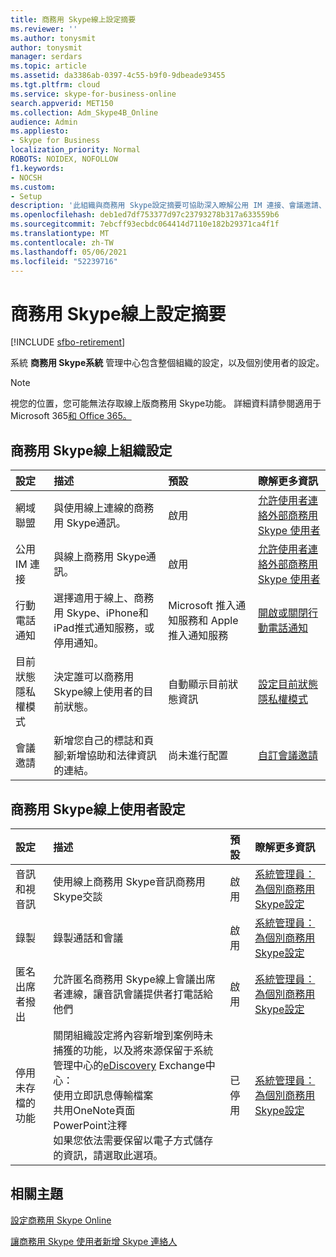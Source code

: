 ```yaml
---
title: 商務用 Skype線上設定摘要
ms.reviewer: ''
ms.author: tonysmit
author: tonysmit
manager: serdars
ms.topic: article
ms.assetid: da3386ab-0397-4c55-b9f0-9dbeade93455
ms.tgt.pltfrm: cloud
ms.service: skype-for-business-online
search.appverid: MET150
ms.collection: Adm_Skype4B_Online
audience: Admin
ms.appliesto:
- Skype for Business
localization_priority: Normal
ROBOTS: NOIDEX, NOFOLLOW
f1.keywords:
- NOCSH
ms.custom:
- Setup
description: '此組織與商務用 Skype設定摘要可協助深入瞭解公用 IM 連接、會議邀請、錄製通話和會議等。  '
ms.openlocfilehash: deb1ed7df753377d97c23793278b317a633559b6
ms.sourcegitcommit: 7ebcff93ecbdc064414d7110e182b29371ca4f1f
ms.translationtype: MT
ms.contentlocale: zh-TW
ms.lasthandoff: 05/06/2021
ms.locfileid: "52239716"
---
```

# <a name="skype-for-business-online-settings-summary"></a>商務用 Skype線上設定摘要

[!INCLUDE [sfbo-retirement](../../Hub/includes/sfbo-retirement.md)]

系統 **商務用 Skype系統** 管理中心包含整個組織的設定，以及個別使用者的設定。 
  
> [!NOTE]
>  視您的位置，您可能無法存取線上版商務用 Skype功能。 詳細資料請參閱適用于 Microsoft 365[和 Office 365。](/microsoft-365/commerce/) 
  
## <a name="skype-for-business-online-organization-settings"></a>商務用 Skype線上組織設定
<a name="__top"> </a>

|**設定**|**描述**|**預設**|**瞭解更多資訊**|
|:-----|:-----|:-----|:-----|
|網域聯盟  <br/> |與使用線上連線的商務用 Skype通訊。  <br/> |啟用  <br/> |[允許使用者連絡外部商務用 Skype 使用者](allow-users-to-contact-external-skype-for-business-users.md) <br/> |
|公用 IM 連接  <br/> |與線上商務用 Skype通訊。  <br/> |啟用  <br/> |[允許使用者連絡外部商務用 Skype 使用者](allow-users-to-contact-external-skype-for-business-users.md) <br/> |
|行動電話通知  <br/> |選擇適用于線上、商務用 Skype、iPhone和iPad推式通知服務，或停用通知。  <br/> |Microsoft 推入通知服務和 Apple 推入通知服務  <br/> |[開啟或關閉行動電話通知](turn-on-or-off-mobile-phone-notifications.md) <br/> |
|目前狀態隱私權模式  <br/> |決定誰可以商務用 Skype線上使用者的目前狀態。  <br/> |自動顯示目前狀態資訊  <br/> |[設定目前狀態隱私權模式](configure-presence-privacy-mode.md) <br/> |
|會議邀請  <br/> |新增您自己的標誌和頁腳;新增協助和法律資訊的連結。  <br/> |尚未進行配置  <br/> |[自訂會議邀請](customize-meeting-invitations.md) <br/> |
   
## <a name="skype-for-business-online-user-settings"></a>商務用 Skype線上使用者設定
<a name="__toc314837470"> </a>

|**設定**|**描述**|**預設**|**瞭解更多資訊**|
|:-----|:-----|:-----|:-----|
|音訊和視音訊  <br/> |使用線上商務用 Skype音訊商務用 Skype交談  <br/> |啟用  <br/> |[系統管理員：為個別商務用 Skype設定](configure-skype-for-business-settings-for-individual-users.md) <br/> |
|錄製  <br/> |錄製通話和會議  <br/> |啟用  <br/> |[系統管理員：為個別商務用 Skype設定](configure-skype-for-business-settings-for-individual-users.md) <br/> |
|匿名出席者撥出  <br/> |允許匿名商務用 Skype線上會議出席者連線，讓音訊會議提供者打電話給他們  <br/> |啟用  <br/> |[系統管理員：為個別商務用 Skype設定](configure-skype-for-business-settings-for-individual-users.md) <br/> |
|停用未存檔的功能  <br/> | 關閉組織設定將內容新增到案例時未捕獲的功能，以及將來源保留于系統管理中心的[eDiscovery](/SharePoint/governance/add-content-to-a-case-and-place-sources-on-hold-in-the-ediscovery-center) Exchange中心： <br/>  使用立即訊息傳輸檔案 <br/>  共用OneNote頁面 <br/>  PowerPoint注釋 <br/>  如果您依法需要保留以電子方式儲存的資訊，請選取此選項。 <br/> |已停用  <br/> |[系統管理員：為個別商務用 Skype設定](configure-skype-for-business-settings-for-individual-users.md) <br/> |
   
## <a name="related-topics"></a>相關主題
[設定商務用 Skype Online](set-up-skype-for-business-online.md)

[讓商務用 Skype 使用者新增 Skype 連絡人](let-skype-for-business-users-add-skype-contacts.md)

  
